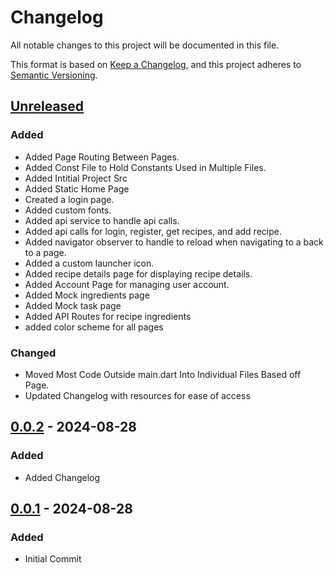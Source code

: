 # Changelog

All notable changes to this project will be documented in this file.

This format is based on [Keep a Changelog](https://keepachangelog.com/en/1.1.0/),
and this project adheres to [Semantic Versioning](https://semver.org/spec/v2.0.0.html).

## [Unreleased]

### Added

- Added Page Routing Between Pages. 
- Added Const File to Hold Constants Used in Multiple Files.
- Added Intitial Project Src 
- Added Static Home Page 
- Created a login page.
- Added custom fonts.
- Added api service to handle api calls.
- Added api calls for login, register, get recipes, and add recipe.
- Added navigator observer to handle to reload when navigating to a back to a page.
- Added a custom launcher icon.
- Added recipe details page for displaying recipe details.
- Added Account Page for managing user account.
- Added Mock ingredients page
- Added Mock task page
- Added API Routes for recipe ingredients
- added color scheme for all pages

### Changed

- Moved Most Code Outside main.dart Into Individual Files Based off Page.
- Updated Changelog with resources for ease of access

## [0.0.2] - 2024-08-28

### Added

- Added Changelog

## [0.0.1] - 2024-08-28

### Added

- Initial Commit

[Unreleased]: https://github.com/Swolford0408/MobileDev/compare/v0.0.2...HEAD
[0.0.2]: https://github.com/Swolford0408/MobileDev/compare/v0.0.1...v0.0.2
[0.0.1]: https://github.com/Swolford0408/MobileDev/releases/tag/v0.0.1